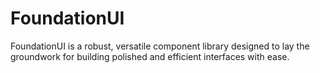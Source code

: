 # FoundationUI
FoundationUI is a robust, versatile component library designed to lay the groundwork for building polished and efficient interfaces with ease. 
